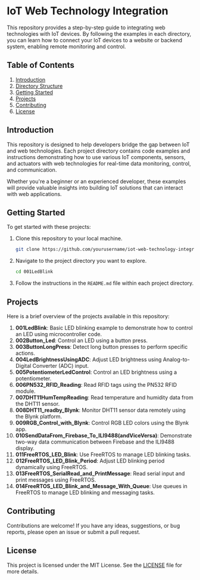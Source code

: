 
# IoT Web Technology Integration

This repository provides a step-by-step guide to integrating web technologies with IoT devices. By following the examples in each directory, you can learn how to connect your IoT devices to a website or backend system, enabling remote monitoring and control.

## Table of Contents

1. [Introduction](#introduction)
2. [Directory Structure](#directory-structure)
3. [Getting Started](#getting-started)
4. [Projects](#projects)
5. [Contributing](#contributing)
6. [License](#license)

## Introduction

This repository is designed to help developers bridge the gap between IoT and web technologies. Each project directory contains code examples and instructions demonstrating how to use various IoT components, sensors, and actuators with web technologies for real-time data monitoring, control, and communication.

Whether you're a beginner or an experienced developer, these examples will provide valuable insights into building IoT solutions that can interact with web applications.


## Getting Started

To get started with these projects:

1. Clone this repository to your local machine.
    ```bash
    git clone https://github.com/yourusername/iot-web-technology-integration.git
    ```
2. Navigate to the project directory you want to explore.
    ```bash
    cd 001LedBlink
    ```
3. Follow the instructions in the `README.md` file within each project directory.

## Projects

Here is a brief overview of the projects available in this repository:

1. **001LedBlink**: Basic LED blinking example to demonstrate how to control an LED using microcontroller code.
2. **002Button_Led**: Control an LED using a button press.
3. **003ButtonLongPress**: Detect long button presses to perform specific actions.
4. **004LedBrightnessUsingADC**: Adjust LED brightness using Analog-to-Digital Converter (ADC) input.
5. **005PotentiometerLedControl**: Control an LED brightness using a potentiometer.
6. **006PN532_RFID_Reading**: Read RFID tags using the PN532 RFID module.
7. **007DHT11HumTempReading**: Read temperature and humidity data from the DHT11 sensor.
8. **008DHT11_readby_Blynk**: Monitor DHT11 sensor data remotely using the Blynk platform.
9. **009RGB_Control_with_Blynk**: Control RGB LED colors using the Blynk app.
10. **010SendDataFrom_Firebase_To_ILI9488(andViceVersa)**: Demonstrate two-way data communication between Firebase and the ILI9488 display.
11. **011FreeRTOS_LED_Blink**: Use FreeRTOS to manage LED blinking tasks.
12. **012FreeRTOS_LED_Blink_Period**: Adjust LED blinking period dynamically using FreeRTOS.
13. **013FreeRTOS_SerialRead_and_PrintMessage**: Read serial input and print messages using FreeRTOS.
14. **014FreeRTOS_LED_Blink_and_Message_With_Queue**: Use queues in FreeRTOS to manage LED blinking and messaging tasks.

## Contributing

Contributions are welcome! If you have any ideas, suggestions, or bug reports, please open an issue or submit a pull request.

## License

This project is licensed under the MIT License. See the [LICENSE](LICENSE) file for more details.